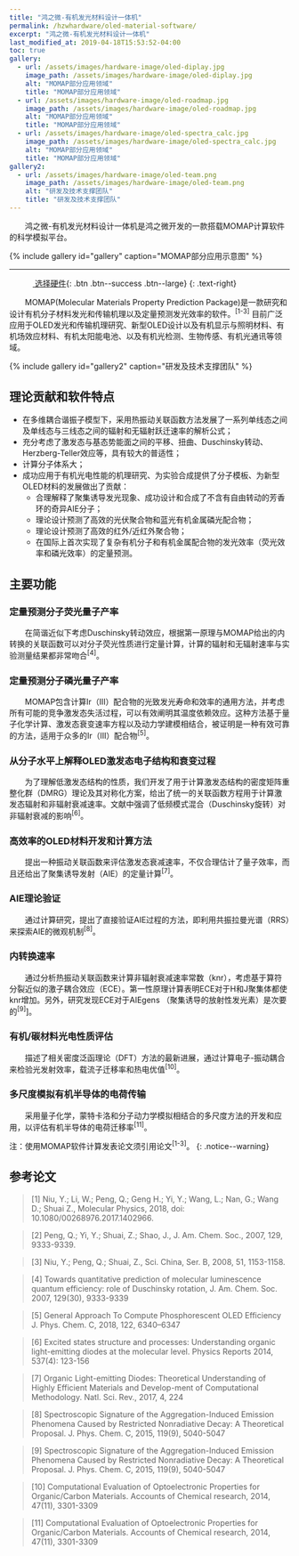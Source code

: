 ```yaml
---
title: "鸿之微-有机发光材料设计一体机"
permalink: /hzwhardware/oled-material-software/
excerpt: "鸿之微-有机发光材料设计一体机"
last_modified_at: 2019-04-18T15:53:52-04:00
toc: true
gallery:
  - url: /assets/images/hardware-image/oled-diplay.jpg
    image_path: /assets/images/hardware-image/oled-diplay.jpg
    alt: "MOMAP部分应用领域"
    title: "MOMAP部分应用领域"
  - url: /assets/images/hardware-image/oled-roadmap.jpg
    image_path: /assets/images/hardware-image/oled-roadmap.jpg
    alt: "MOMAP部分应用领域"
    title: "MOMAP部分应用领域"
  - url: /assets/images/hardware-image/oled-spectra_calc.jpg
    image_path: /assets/images/hardware-image/oled-spectra_calc.jpg
    alt: "MOMAP部分应用领域"
    title: "MOMAP部分应用领域"
gallery2:
  - url: /assets/images/hardware-image/oled-team.png
    image_path: /assets/images/hardware-image/oled-team.png
    alt: "研发及技术支撑团队"
    title: "研发及技术支撑团队"
---
```


&emsp;&emsp;鸿之微-有机发光材料设计一体机是鸿之微开发的一款搭载MOMAP计算软件的科学模拟平台。

{% include gallery id="gallery" caption="MOMAP部分应用示意图" %}

---

&emsp;&emsp;&emsp;[<i class="fas fa-shopping-cart"></i> 选择硬件](/hzwhardware/oled-material-hardware/){: .btn .btn--success .btn--large}
{: .text-right}

&emsp;&emsp;MOMAP(Molecular Materials Property Prediction Package)是一款研究和设计有机分子材料发光和传输机理以及定量预测发光效率的软件。<sup>[1-3]</sup> 目前广泛应用于OLED发光和传输机理研究、新型OLED设计以及有机显示与照明材料、有机场效应材料、有机太阳能电池、以及有机光检测、生物传感、有机光通讯等领域。

{% include gallery id="gallery2" caption="研发及技术支撑团队" %}

## 理论贡献和软件特点

- 在多维耦合谐振子模型下，采用热振动关联函数方法发展了一系列单线态之间及单线态与三线态之间的辐射和无辐射跃迁速率的解析公式；
- 充分考虑了激发态与基态势能面之间的平移、扭曲、Duschinsky转动、Herzberg-Teller效应等，具有较大的普适性；
- 计算分子体系大；
- 成功应用于有机光电性能的机理研究、为实验合成提供了分子模板、为新型OLED材料的发展做出了贡献：
    - 合理解释了聚集诱导发光现象、成功设计和合成了不含有自由转动的芳香环的奇异AIE分子；
    - 理论设计预测了高效的光伏聚合物和蓝光有机金属磷光配合物；
    - 理论设计预测了高效的红外/近红外聚合物；
    - 在国际上首次实现了复杂有机分子和有机金属配合物的发光效率（荧光效率和磷光效率）的定量预测。

## 主要功能

### 定量预测分子荧光量子产率
&emsp;&emsp;在简谐近似下考虑Duschinsky转动效应，根据第一原理与MOMAP给出的内转换的关联函数可以对分子荧光性质进行定量计算，计算的辐射和无辐射速率与实验测量结果都非常吻合<sup>[4]</sup>。

### 定量预测分子磷光量子产率
&emsp;&emsp;MOMAP包含计算Ir（III）配合物的光致发光寿命和效率的通用方法，并考虑所有可能的竞争激发态失活过程，可以有效阐明其温度依赖效应。这种方法基于量子化学计算、激发态衰变速率方程以及动力学建模相结合，被证明是一种有效可靠的方法，适用于众多的Ir（III）配合物<sup>[5]</sup>。

### 从分子水平上解释OLED激发态电子结构和衰变过程
&emsp;&emsp;为了理解低激发态结构的性质，我们开发了用于计算激发态结构的密度矩阵重整化群（DMRG）理论及其对称化方案，给出了统一的关联函数方程用于计算激发态辐射和非辐射衰减速率。文献中强调了低频模式混合（Duschinsky旋转）对非辐射衰减的影响<sup>[6]</sup>。

### 高效率的OLED材料开发和计算方法
&emsp;&emsp;提出一种振动关联函数来评估激发态衰减速率，不仅合理估计了量子效率，而且还给出了聚集诱导发射（AIE）的定量计算<sup>[7]</sup>。

### AIE理论验证
&emsp;&emsp;通过计算研究，提出了直接验证AIE过程的方法，即利用共振拉曼光谱（RRS）来探索AIE的微观机制<sup>[8]</sup>。

### 内转换速率
&emsp;&emsp;通过分析热振动关联函数来计算非辐射衰减速率常数（knr），考虑基于算符分裂近似的激子耦合效应（ECE）。第一性原理计算表明ECE对于H和J聚集体都使knr增加。另外，研究发现ECE对于AIEgens （聚集诱导的放射性发光素）是次要的<sup>[9]</sup>]。

### 有机/碳材料光电性质评估
&emsp;&emsp;描述了相关密度泛函理论（DFT）方法的最新进展，通过计算电子-振动耦合来检验光发射效率，载流子迁移率和热电优值<sup>[10]</sup>。

### 多尺度模拟有机半导体的电荷传输
&emsp;&emsp;采用量子化学，蒙特卡洛和分子动力学模拟相结合的多尺度方法的开发和应用，以评估有机半导体的电荷迁移率<sup>[11]</sup>。

注：使用MOMAP软件计算发表论文须引用论文<sup>[1-3]</sup>。
{: .notice--warning}

## 参考论文

>[1] Niu, Y.; Li, W.; Peng, Q.; Geng H.; Yi, Y.; Wang, L.; Nan, G.; Wang D.; Shuai Z., Molecular Physics, 2018, doi: 10.1080/00268976.2017.1402966.

>[2] Peng, Q.; Yi, Y.; Shuai, Z.; Shao, J., J. Am. Chem. Soc., 2007, 129, 9333-9339.

>[3] Niu, Y.; Peng, Q.; Shuai, Z., Sci. China, Ser. B, 2008, 51, 1153-1158.

>[4] Towards quantitative prediction of molecular luminescence quantum efficiency: role of Duschinsky rotation, J. Am. Chem. Soc. 2007, 129(30), 9333-9339

>[5] General Approach To Compute Phosphorescent OLED Efficiency J. Phys. Chem. C, 2018, 122, 6340–6347

>[6] Excited states structure and processes: Understanding organic light-emitting diodes at the molecular level. Physics Reports 2014, 537(4): 123-156

>[7] Organic Light-emitting Diodes: Theoretical Understanding of Highly Efficient Materials and Develop-ment of Computational Methodology. Natl. Sci. Rev., 2017, 4, 224

>[8] Spectroscopic Signature of the Aggregation-Induced Emission Phenomena Caused by Restricted Nonradiative Decay: A Theoretical Proposal. J. Phys. Chem. C, 2015, 119(9), 5040-5047

>[9] Spectroscopic Signature of the Aggregation-Induced Emission Phenomena Caused by Restricted Nonradiative Decay: A Theoretical Proposal. J. Phys. Chem. C, 2015, 119(9), 5040-5047

>[10] Computational Evaluation of Optoelectronic Properties for Organic/Carbon Materials. Accounts of Chemical research, 2014, 47(11), 3301-3309

>[11] Computational Evaluation of Optoelectronic Properties for Organic/Carbon Materials. Accounts of Chemical research, 2014, 47(11), 3301-3309
